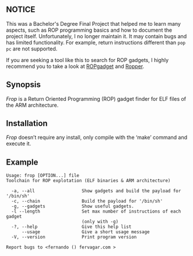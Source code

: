 ## NOTICE
This was a Bachelor's Degree Final Project that helped me to learn many aspects, such as ROP
programming basics and how to document the project itself. Unfortunately, I no longer maintain it.
It may contain bugs and has limited functionality. For example, return instructions different than
`pop pc` are not supported.

If you are seeking a tool like this to search for ROP gadgets,
I highly recommend you to take a look at [ROPgadget](https://github.com/JonathanSalwan/ROPgadget) and [Ropper](https://github.com/sashs/Ropper).


## Synopsis

*Frop* is a Return Oriented Programming (ROP) gadget finder for ELF files of the ARM architecture. 

## Installation                                                                         
*Frop* doesn’t require any install, only compile with the ‘make’ command and execute it.

## Example
	Usage: frop [OPTION...] file
	Toolchain for ROP explotation (ELF binaries & ARM architecture)
	
	  -a, --all                  Show gadgets and build the payload for '/bin/sh'
	  -c, --chain                Build the payload for '/bin/sh'
	  -g, --gadgets              Show useful gadgets.
	  -l --length                Set max number of instructions of each gadget
	                             (only with -g)
	  -?, --help                 Give this help list
	      --usage                Give a short usage message
	  -V, --version              Print program version
	
	Report bugs to <fernando () fervagar.com >

